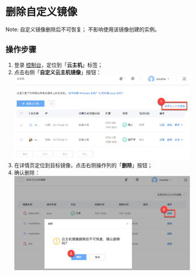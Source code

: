 # 删除自定义镜像

<span>Note:</span>
自定义镜像删除后不可恢复；
不影响使用该镜像创建的实例。

## 操作步骤

1. 登录 [控制台](https://c.163.com/dashboard#/m/win/)，定位到「**云主机**」标签；
2. 点击右侧「**自定义云主机镜像**」按钮：
![](../../image/使用指南-镜像-自定义镜像.png)
3. 在详情页定位到目标镜像，点击右侧操作列的「**删除**」按钮；
4. 确认删除：
![](../../image/使用指南-镜像-自定义镜像删除.png)

